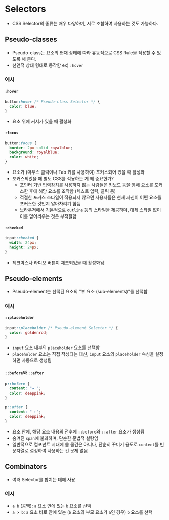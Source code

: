 # Selectors

- CSS Selector의 종류는 매우 다양하며, 서로 조합하여 사용하는 것도 가능하다.

## Pseudo-classes

- Pseudo-class는 요소의 현재 상태에 따라 유동적으로 CSS Rule을 적용할 수 있도록 해 준다.
- 선언적 상태 형태로 동작함 ex) `:hover`

### 예시

#### `:hover`

```css
button:hover /* Pseudo-class Selector */ {
  color: blue;
}
```

- 요소 위에 커서가 있을 때 활성화

#### `:focus`

```css
button:focus {
  border: 2px solid royalblue;
  background: royalblue;
  color: white;
}
```

- 요소가 (마우스 클릭이나 Tab 키를 사용하여) 포커스되어 있을 때 활성화
- 포커스되었을 때 별도 CSS를 적용하는 게 왜 중요한가?
  - 포인터 기반 입력장치를 사용하지 않는 사람들은 키보드 등을 통해 요소를 포커스한 후에 해당 요소를 조작함 (텍스트 입력, 클릭 등)
  - 적절한 포커스 스타일이 적용되지 않으면 사용자들은 현재 자신이 어떤 요소를 포커스한 것인지 알아차리기 힘듬
  - 브라우저에서 기본적으로 `outline` 등의 스타일을 제공하며, 대체 스타일 없이 이를 덮어씌우는 것은 부적절함

#### `:checked`

```css
input:checked {
  width: 24px;
  height: 24px;
}
```

- 체크박스나 라디오 버튼이 체크되었을 때 활성화됨

## Pseudo-elements

- Pseudo-element는 선택된 요소의 "부 요소 (sub-elements)"를 선택함

### 예시

#### `::placeholder`

```css
input::placeholder /* Pseudo-element Selector */ {
  color: goldenrod;
}
```

- `input` 요소 내부의 `placeholder` 요소를 선택함
- `placeholder` 요소는 직접 작성되는 대신, `input` 요소의 `placeholder` 속성을 설정하면 자동으로 생성됨

#### `::before`와 `::after`

```css
p::before {
  content: "→ ";
  color: deeppink;
}

p::after {
  content: " ←";
  color: deeppink;
}
```

- 요소 안에, 해당 요소 내용의 전후에 `::before`와 `::after` 요소가 생성됨
- 숨겨진 `span`에 불과하며, 단순한 문법적 설탕임
- 일반적으로 컴포넌트 시대에 쓸 물건은 아니나, 단순히 꾸미기 용도로 `content`를 빈 문자열로 설정하여 사용하는 건 문제 없음

## Combinators

- 여러 Selector를 합치는 데에 사용

### 예시

- `a b` (공백): `a` 요소 안에 있는 `b` 요소를 선택
- `a > b`: `a` 요소 바로 안에 있는 (`b` 요소의 부모 요소가 `a`인 경우) `b` 요소를 선택
